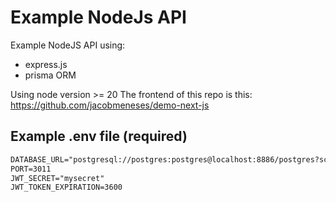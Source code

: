 # Example NodeJs API
Example NodeJS API using:
- express.js
- prisma ORM

Using node version >= 20
The frontend of this repo is this:
https://github.com/jacobmeneses/demo-next-js


## Example .env file (required)
```txt
DATABASE_URL="postgresql://postgres:postgres@localhost:8886/postgres?schema=public"
PORT=3011
JWT_SECRET="mysecret"
JWT_TOKEN_EXPIRATION=3600
```


